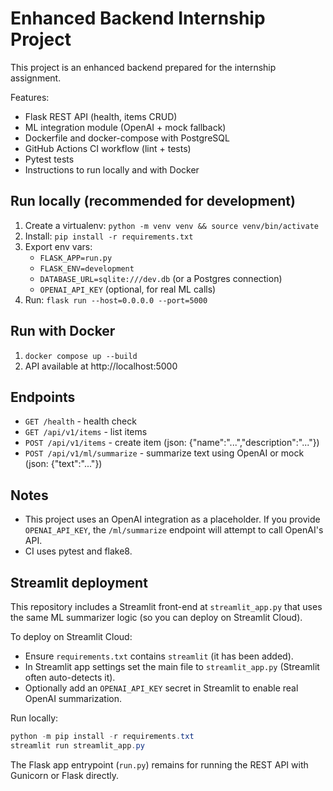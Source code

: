 # Enhanced Backend Internship Project
This project is an enhanced backend prepared for the internship assignment.

Features:
- Flask REST API (health, items CRUD)
- ML integration module (OpenAI + mock fallback)
- Dockerfile and docker-compose with PostgreSQL
- GitHub Actions CI workflow (lint + tests)
- Pytest tests
- Instructions to run locally and with Docker

## Run locally (recommended for development)
1. Create a virtualenv: `python -m venv venv && source venv/bin/activate`
2. Install: `pip install -r requirements.txt`
3. Export env vars:
   - `FLASK_APP=run.py`
   - `FLASK_ENV=development`
   - `DATABASE_URL=sqlite:///dev.db` (or a Postgres connection)
   - `OPENAI_API_KEY` (optional, for real ML calls)
4. Run: `flask run --host=0.0.0.0 --port=5000`

## Run with Docker
1. `docker compose up --build`
2. API available at http://localhost:5000

## Endpoints
- `GET /health` - health check
- `GET /api/v1/items` - list items
- `POST /api/v1/items` - create item (json: {"name":"...","description":"..."})
- `POST /api/v1/ml/summarize` - summarize text using OpenAI or mock (json: {"text":"..."})

## Notes
- This project uses an OpenAI integration as a placeholder. If you provide `OPENAI_API_KEY`, the `/ml/summarize` endpoint will attempt to call OpenAI's API.
- CI uses pytest and flake8.

## Streamlit deployment

This repository includes a Streamlit front-end at `streamlit_app.py` that uses the same ML summarizer logic (so you can deploy on Streamlit Cloud).

To deploy on Streamlit Cloud:

- Ensure `requirements.txt` contains `streamlit` (it has been added).
- In Streamlit app settings set the main file to `streamlit_app.py` (Streamlit often auto-detects it).
- Optionally add an `OPENAI_API_KEY` secret in Streamlit to enable real OpenAI summarization.

Run locally:

```powershell
python -m pip install -r requirements.txt
streamlit run streamlit_app.py
```

The Flask app entrypoint (`run.py`) remains for running the REST API with Gunicorn or Flask directly.
